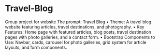 # Travel-Blog
Group project for website
The prompt:
Travel Blog
•	Theme: A travel blog website featuring articles, travel destinations, and photography.
•	Key Features: Home page with featured articles, blog posts, travel destination pages with photo galleries, and a contact form.
•	Bootstrap Components to Use: Navbar, cards, carousel for photo galleries, grid system for article layouts, and form components.
